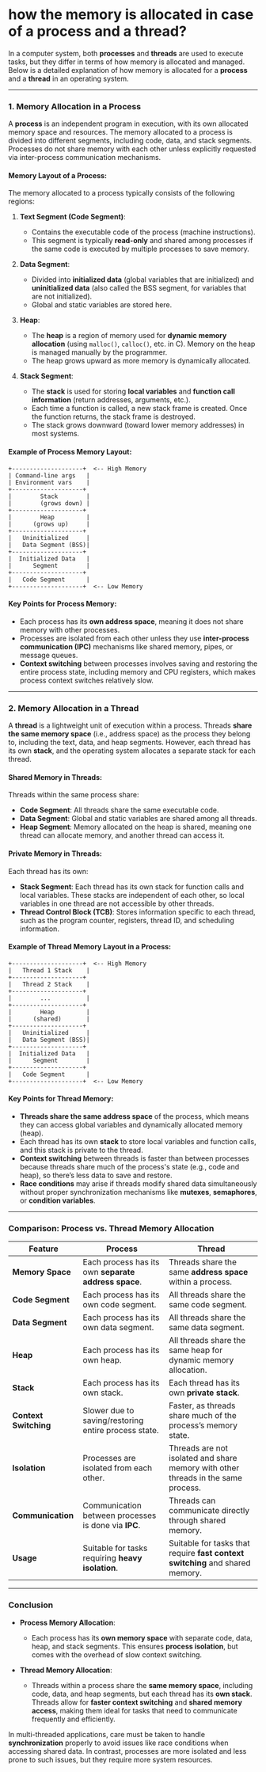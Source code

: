 # how the memory is allocated in case of a process and a thread?

In a computer system, both **processes** and **threads** are used to execute tasks, but they differ in terms of how memory is allocated and managed. Below is a detailed explanation of how memory is allocated for a **process** and a **thread** in an operating system.

---

### **1. Memory Allocation in a Process**

A **process** is an independent program in execution, with its own allocated memory space and resources. The memory allocated to a process is divided into different segments, including code, data, and stack segments. Processes do not share memory with each other unless explicitly requested via inter-process communication mechanisms.

#### **Memory Layout of a Process**:
The memory allocated to a process typically consists of the following regions:

1. **Text Segment (Code Segment)**:
   - Contains the executable code of the process (machine instructions).
   - This segment is typically **read-only** and shared among processes if the same code is executed by multiple processes to save memory.

2. **Data Segment**:
   - Divided into **initialized data** (global variables that are initialized) and **uninitialized data** (also called the BSS segment, for variables that are not initialized).
   - Global and static variables are stored here.

3. **Heap**:
   - The **heap** is a region of memory used for **dynamic memory allocation** (using `malloc()`, `calloc()`, etc. in C). Memory on the heap is managed manually by the programmer.
   - The heap grows upward as more memory is dynamically allocated.

4. **Stack Segment**:
   - The **stack** is used for storing **local variables** and **function call information** (return addresses, arguments, etc.).
   - Each time a function is called, a new stack frame is created. Once the function returns, the stack frame is destroyed.
   - The stack grows downward (toward lower memory addresses) in most systems.

#### **Example of Process Memory Layout**:
```
+--------------------+  <-- High Memory
| Command-line args   |
| Environment vars    |
+--------------------+
|        Stack        |
|        (grows down) |
+--------------------+
|        Heap         |
|      (grows up)     |
+--------------------+
|   Uninitialized     |
|   Data Segment (BSS)|
+--------------------+
|  Initialized Data   |
|      Segment        |
+--------------------+
|   Code Segment      |
+--------------------+  <-- Low Memory
```

#### **Key Points for Process Memory**:
- Each process has its **own address space**, meaning it does not share memory with other processes.
- Processes are isolated from each other unless they use **inter-process communication (IPC)** mechanisms like shared memory, pipes, or message queues.
- **Context switching** between processes involves saving and restoring the entire process state, including memory and CPU registers, which makes process context switches relatively slow.

---

### **2. Memory Allocation in a Thread**

A **thread** is a lightweight unit of execution within a process. Threads **share the same memory space** (i.e., address space) as the process they belong to, including the text, data, and heap segments. However, each thread has its own **stack**, and the operating system allocates a separate stack for each thread.

#### **Shared Memory in Threads**:
Threads within the same process share:
- **Code Segment**: All threads share the same executable code.
- **Data Segment**: Global and static variables are shared among all threads.
- **Heap Segment**: Memory allocated on the heap is shared, meaning one thread can allocate memory, and another thread can access it.

#### **Private Memory in Threads**:
Each thread has its own:
- **Stack Segment**: Each thread has its own stack for function calls and local variables. These stacks are independent of each other, so local variables in one thread are not accessible by other threads.
- **Thread Control Block (TCB)**: Stores information specific to each thread, such as the program counter, registers, thread ID, and scheduling information.

#### **Example of Thread Memory Layout in a Process**:
```
+--------------------+  <-- High Memory
|   Thread 1 Stack    |
+--------------------+
|   Thread 2 Stack    |
+--------------------+
|        ...          |
+--------------------+
|        Heap         |
|      (shared)       |
+--------------------+
|   Uninitialized     |
|   Data Segment (BSS)|
+--------------------+
|  Initialized Data   |
|      Segment        |
+--------------------+
|   Code Segment      |
+--------------------+  <-- Low Memory
```

#### **Key Points for Thread Memory**:
- **Threads share the same address space** of the process, which means they can access global variables and dynamically allocated memory (heap).
- Each thread has its own **stack** to store local variables and function calls, and this stack is private to the thread.
- **Context switching** between threads is faster than between processes because threads share much of the process's state (e.g., code and heap), so there’s less data to save and restore.
- **Race conditions** may arise if threads modify shared data simultaneously without proper synchronization mechanisms like **mutexes**, **semaphores**, or **condition variables**.

---

### **Comparison: Process vs. Thread Memory Allocation**

| Feature               | **Process**                                                | **Thread**                                             |
|-----------------------|------------------------------------------------------------|--------------------------------------------------------|
| **Memory Space**       | Each process has its own **separate address space**.       | Threads share the same **address space** within a process. |
| **Code Segment**       | Each process has its own code segment.                     | All threads share the same code segment.               |
| **Data Segment**       | Each process has its own data segment.                     | All threads share the same data segment.               |
| **Heap**               | Each process has its own heap.                             | All threads share the same heap for dynamic memory allocation. |
| **Stack**              | Each process has its own stack.                            | Each thread has its own **private stack**.             |
| **Context Switching**  | Slower due to saving/restoring entire process state.       | Faster, as threads share much of the process’s memory state. |
| **Isolation**          | Processes are isolated from each other.                    | Threads are not isolated and share memory with other threads in the same process. |
| **Communication**      | Communication between processes is done via **IPC**.       | Threads can communicate directly through shared memory. |
| **Usage**              | Suitable for tasks requiring **heavy isolation**.          | Suitable for tasks that require **fast context switching** and shared memory. |

---

### **Conclusion**

- **Process Memory Allocation**:
  - Each process has its **own memory space** with separate code, data, heap, and stack segments. This ensures **process isolation**, but comes with the overhead of slow context switching.
  
- **Thread Memory Allocation**:
  - Threads within a process share the **same memory space**, including code, data, and heap segments, but each thread has its **own stack**. Threads allow for **faster context switching** and **shared memory access**, making them ideal for tasks that need to communicate frequently and efficiently.

In multi-threaded applications, care must be taken to handle **synchronization** properly to avoid issues like race conditions when accessing shared data. In contrast, processes are more isolated and less prone to such issues, but they require more system resources.